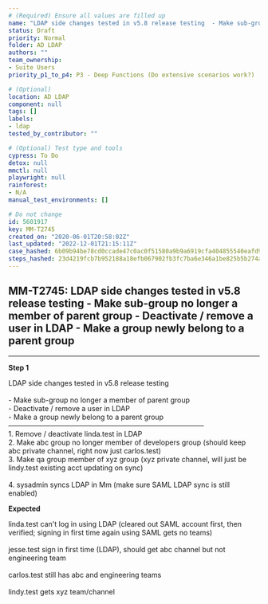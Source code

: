 ```yaml
---
# (Required) Ensure all values are filled up
name: "LDAP side changes tested in v5.8 release testing  - Make sub-group no longer a member of parent group - Deactivate / remove a user in LDAP - Make a group newly belong to a parent group"
status: Draft
priority: Normal
folder: AD LDAP
authors: ""
team_ownership:
- Suite Users
priority_p1_to_p4: P3 - Deep Functions (Do extensive scenarios work?)

# (Optional)
location: AD LDAP
component: null
tags: []
labels:
- ldap
tested_by_contributor: ""

# (Optional) Test type and tools
cypress: To Do
detox: null
mmctl: null
playwright: null
rainforest:
- N/A
manual_test_environments: []

# Do not change
id: 5601917
key: MM-T2745
created_on: "2020-06-01T20:58:02Z"
last_updated: "2022-12-01T21:15:11Z"
case_hashed: 6b09b94be78cd0ccade47c0ac0f51580a9b9a6919cfa404855540eafd95838c3b139e9d19b6db44b724984e371d12007
steps_hashed: 23d4219fcb7b952188a18efb067902fb3fc7ba6e346a1be825b5b274a21a895aa05925dfe8f75b94cbca59bed5247ca9
---
```


<!-- (Auto-generated) Based on frontmatter's "key" and "name" -->

## MM-T2745: LDAP side changes tested in v5.8 release testing - Make sub-group no longer a member of parent group - Deactivate / remove a user in LDAP - Make a group newly belong to a parent group

---

**Step 1**

LDAP side changes tested in v5.8 release testing\
\
\- Make sub-group no longer a member of parent group\
\- Deactivate / remove a user in LDAP\
\- Make a group newly belong to a parent group\
————————————————————————————\
1\. Remove / deactivate linda.test in LDAP\
2\. Make abc group no longer member of developers group (should keep abc private channel, right now just carlos.test)\
3\. Make qa group member of xyz group (xyz private channel, will just be lindy.test existing acct updating on sync)\
\
4\. sysadmin syncs LDAP in Mm (make sure SAML LDAP sync is still enabled)

**Expected**

linda.test can't log in using LDAP (cleared out SAML account first, then verified; signing in first time again using SAML gets no teams)\
\
jesse.test sign in first time (LDAP), should get abc channel but not engineering team\
\
carlos.test still has abc and engineering teams\
\
lindy.test gets xyz team/channel
